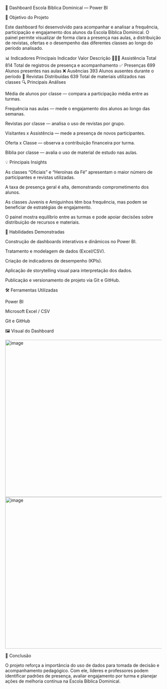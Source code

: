 📘 Dashboard Escola Bíblica Dominical — Power BI


🎯 Objetivo do Projeto


Este dashboard foi desenvolvido para acompanhar e analisar a frequência, participação e engajamento dos alunos da Escola Bíblica Dominical.
O painel permite visualizar de forma clara a presença nas aulas, a distribuição de revistas, ofertas e o desempenho das diferentes classes ao longo do período analisado.


📊 Indicadores Principais
Indicador	Valor	Descrição
🧑‍🤝‍🧑 Assistência Total	814	Total de registros de presença e acompanhamento
✅ Presenças	699	Alunos presentes nas aulas
❌ Ausências	393	Alunos ausentes durante o período
📖 Revistas Distribuídas	639	Total de materiais utilizados nas classes
🔍 Principais Análises


Média de alunos por classe — compara a participação média entre as turmas.

Frequência nas aulas — mede o engajamento dos alunos ao longo das semanas.

Revistas por classe — analisa o uso de revistas por grupo.

Visitantes x Assistência — mede a presença de novos participantes.

Oferta x Classe — observa a contribuição financeira por turma.

Bíblia por classe — avalia o uso de material de estudo nas aulas.


💡 Principais Insights


As classes “Oficiais” e “Heroínas da Fé” apresentam o maior número de participantes e revistas utilizadas.

A taxa de presença geral é alta, demonstrando comprometimento dos alunos.

As classes Juvenis e Amiguinhos têm boa frequência, mas podem se beneficiar de estratégias de engajamento.

O painel mostra equilíbrio entre as turmas e pode apoiar decisões sobre distribuição de recursos e materiais.


🧠 Habilidades Demonstradas

Construção de dashboards interativos e dinâmicos no Power BI.

Tratamento e modelagem de dados (Excel/CSV).

Criação de indicadores de desempenho (KPIs).

Aplicação de storytelling visual para interpretação dos dados.

Publicação e versionamento de projeto via Git e GitHub.


🛠️ Ferramentas Utilizadas

Power BI

Microsoft Excel / CSV

Git e GitHub

🖼️ Visual do Dashboard

<img width="886" height="505" alt="image" src="https://github.com/user-attachments/assets/e57fc1e7-73c1-4a8f-8c9b-5d8800593075" />

<img width="886" height="487" alt="image" src="https://github.com/user-attachments/assets/c1f4d9f5-8a84-46b1-88fc-dd9be8cbd4cb" />


🚀 Conclusão

O projeto reforça a importância do uso de dados para tomada de decisão e acompanhamento pedagógico.
Com ele, líderes e professores podem identificar padrões de presença, avaliar engajamento por turma e planejar ações de melhoria contínua na Escola Bíblica Dominical.

